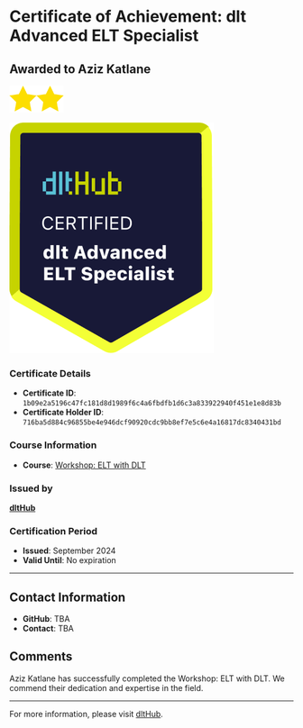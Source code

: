 
# Certificate of Achievement: dlt Advanced ELT Specialist

## Awarded to **Aziz Katlane**

<img src="../badges/star.png" width="48"><img src="../badges/star.png" width="48">

![Course Image](../badges/advanced_etl_specialist.png)

### Certificate Details
- **Certificate ID**: `1b09e2a5196c47fc181d8d1989f6c4a6fbdfb1d6c3a833922940f451e1e8d83b`
- **Certificate Holder ID**: `716ba5d884c96855be4e946dcf90920cdc9bb8ef7e5c6e4a16817dc8340431bd`

### Course Information
- **Course**: [Workshop: ELT with DLT](https://github.com/dlt-hub/dlthub-education/tree/main/workshops/workshop_august_2024)

### Issued by
[**dltHub**](https://dlthub.com/) 

### Certification Period
- **Issued**: September 2024
- **Valid Until**: No expiration

---

## Contact Information
- **GitHub**: TBA
- **Contact**: TBA

## Comments
Aziz Katlane has successfully completed the Workshop: ELT with DLT. We commend their dedication and expertise in the field.

---

For more information, please visit [dltHub](https://dlthub.com/).
    